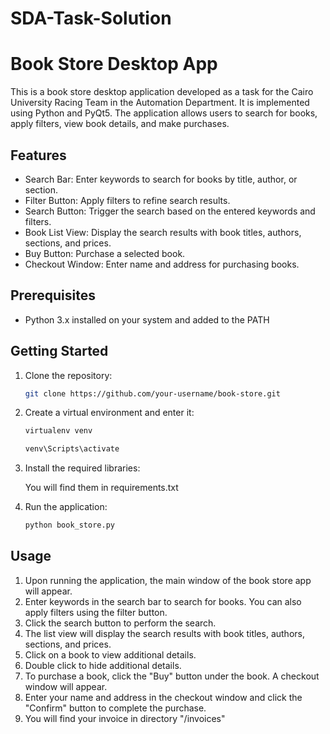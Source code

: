 # SDA-Task-Solution
# Book Store Desktop App

This is a book store desktop application developed as a task for the Cairo University Racing Team in the Automation Department. It is implemented using Python and PyQt5. The application allows users to search for books, apply filters, view book details, and make purchases.

## Features

- Search Bar: Enter keywords to search for books by title, author, or section.
- Filter Button: Apply filters to refine search results.
- Search Button: Trigger the search based on the entered keywords and filters.
- Book List View: Display the search results with book titles, authors, sections, and prices.
- Buy Button: Purchase a selected book.
- Checkout Window: Enter name and address for purchasing books.

## Prerequisites

- Python 3.x installed on your system and added to the PATH

## Getting Started

1. Clone the repository:

    ```bash
    git clone https://github.com/your-username/book-store.git
    ```

2. Create a virtual environment and enter it:

    ```bash
    virtualenv venv
    ```
    ```bash
    venv\Scripts\activate
    ```
3. Install the required libraries:

    You will find them in requirements.txt
4. Run the application:

    ```bash
    python book_store.py
    ```

## Usage

1. Upon running the application, the main window of the book store app will appear.
2. Enter keywords in the search bar to search for books. You can also apply filters using the filter button.
3. Click the search button to perform the search.
4. The list view will display the search results with book titles, authors, sections, and prices.
5. Click on a book to view additional details.
6. Double click to hide additional details.
7. To purchase a book, click the "Buy" button under the book. A checkout window will appear.
8. Enter your name and address in the checkout window and click the "Confirm" button to complete the purchase.
9. You will find your invoice in directory "/invoices"
